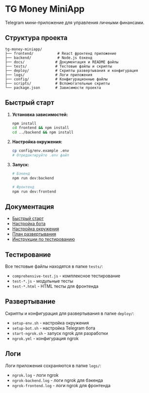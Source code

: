 # TG Money MiniApp

Telegram мини-приложение для управления личными финансами.

## Структура проекта

```
tg-money-miniapp/
├── frontend/           # React фронтенд приложение
├── backend/            # Node.js бэкенд
├── docs/              # Документация и README файлы
├── tests/             # Тестовые файлы и скрипты
├── deploy/            # Скрипты развертывания и конфигурация
├── logs/              # Логи приложения
├── config/            # Конфигурационные файлы
├── scripts/           # Вспомогательные скрипты
└── package.json       # Зависимости проекта
```

## Быстрый старт

1. **Установка зависимостей:**
   ```bash
   npm install
   cd frontend && npm install
   cd ../backend && npm install
   ```

2. **Настройка окружения:**
   ```bash
   cp config/env.example .env
   # Отредактируйте .env файл
   ```

3. **Запуск:**
   ```bash
   # Бэкенд
   npm run dev:backend
   
   # Фронтенд
   npm run dev:frontend
   ```

## Документация

- [Быстрый старт](docs/QUICK_START.md)
- [Настройка бота](docs/BOT_SETUP_README.md)
- [Настройка окружения](docs/ENV_SETUP_README.md)
- [План развертывания](docs/PRODUCTION_DEPLOYMENT_PLAN.md)
- [Инструкции по тестированию](docs/TESTING_INSTRUCTIONS.md)

## Тестирование

Все тестовые файлы находятся в папке `tests/`:
- `comprehensive-test.js` - комплексное тестирование
- `test-*.js` - модульные тесты
- `test-*.html` - HTML тесты для фронтенда

## Развертывание

Скрипты и конфигурация для развертывания в папке `deploy/`:
- `setup-env.sh` - настройка окружения
- `setup-bot.sh` - настройка Telegram бота
- `start-ngrok.sh` - запуск ngrok для разработки
- `ngrok.yml` - конфигурация ngrok

## Логи

Логи приложения сохраняются в папке `logs/`:
- `ngrok.log` - логи ngrok
- `ngrok-backend.log` - логи ngrok для бэкенда
- `ngrok-frontend.log` - логи ngrok для фронтенда
